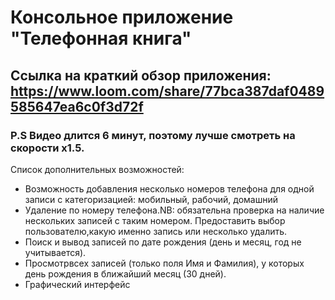 # Консольное приложение "Телефонная книга"
## Ссылка на краткий обзор приложения: https://www.loom.com/share/77bca387daf0489585647ea6c0f3d72f
### P.S Видео длится 6 минут, поэтому лучше смотреть на скорости х1.5.

Список дополнительных возможностей:
* Возможность добавления несколько номеров телефона для одной записи с категоризацией: мобильный, рабочий, домашний
* Удаление по номеру телефона.NB: обязательна проверка на наличие нескольких записей с таким номером. Предоставить выбор пользователю,какую именно запись или несколько удалить.
* Поиск и вывод записей по дате рождения (день и месяц, год не учитывается).
* Просмотрвсех записей (только поля Имя и Фамилия), у которых день рождения в ближайший месяц (30 дней).
* Графический интерфейс
